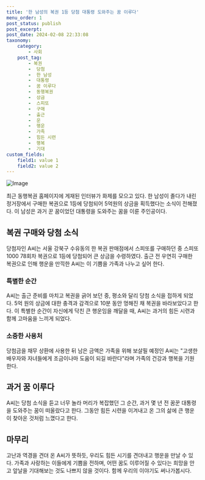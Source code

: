 ```yaml
---
title: '한 남성의 복권 1등 당첨 대통령 도와주는 꿈 이루다'
menu_order: 1
post_status: publish
post_excerpt: 
post_date: 2024-02-08 22:33:08
taxonomy:
    category:
        - 사회
    post_tag:
        - 복권
        -  당첨
        -  한 남성
        -  대통령
        -  꿈 이루다
        -  동행복권
        -  상금
        -  스피또
        -  구매
        -  출근
        -  운
        -  행운
        -  가족
        -  힘든 시련
        -  행복
        -  기대
custom_fields:
    field1: value 1
    field2: value 2
---
```


![Image](https://imgnews.pstatic.net/image/021/2024/02/08/0002620616_001_20240208191001108.jpg?type=w647)

최근 동행복권 홈페이지에 게재된 인터뷰가 화제를 모으고 있다. 한 남성이 졸다가 내린 정거장에서 구매한 복권으로 1등에 당첨되어 5억원의 상금을 획득했다는 소식이 전해졌다. 이 남성은 과거 꾼 꿈이었던 대통령을 도와주는 꿈을 이룬 주인공이다.
## 복권 구매와 당첨 소식
당첨자인 A씨는 서울 강북구 수유동의 한 복권 판매점에서 스피또를 구매하던 중 스피또 1000 78회차 복권으로 1등에 당첨되어 큰 상금을 수령하였다. 출근 전 우연히 구매한 복권으로 인해 행운을 만끽한 A씨는 이 기쁨을 가족과 나누고 싶어 한다.
### 특별한 순간
A씨는 출근 준비를 마치고 복권을 긁어 보던 중, 평소와 달리 당첨 소식을 접하게 되었다. 5억 원의 상금에 대한 충격과 감격으로 10분 동안 멍해진 채 복권을 바라보았다고 한다. 이 특별한 순간이 자신에게 닥친 큰 행운임을 깨달을 때, A씨는 과거의 힘든 시련과 함께 고마움을 느끼게 되었다.
### 소중한 사용처
당첨금을 채무 상환에 사용한 뒤 남은 금액은 가족을 위해 보살필 예정인 A씨는 "고생한 배우자와 자녀들에게 조금이나마 도움이 되길 바란다"라며 가족의 건강과 행복을 기원한다.
## 과거 꿈 이루다
A씨는 당첨 소식을 듣고 너무 놀라 머리가 복잡했던 그 순간, 과거 몇 년 전 꿈꾼 대통령을 도와주는 꿈이 떠올랐다고 한다. 그동안 힘든 시련을 이겨내고 온 그의 삶에 큰 행운이 찾아온 것처럼 느꼈다고 한다.
## 마무리
고난과 역경을 견뎌 온 A씨가 뜻하듯, 우리도 힘든 시기를 견뎌내고 행운을 만날 수 있다. 가족과 사랑하는 이들에게 기쁨을 전하며, 어떤 꿈도 이루어질 수 있다는 희망을 안고 앞날을 기대해보는 것도 나쁘지 않을 것이다. 함께 우리의 이야기도 써나가봅시다.
